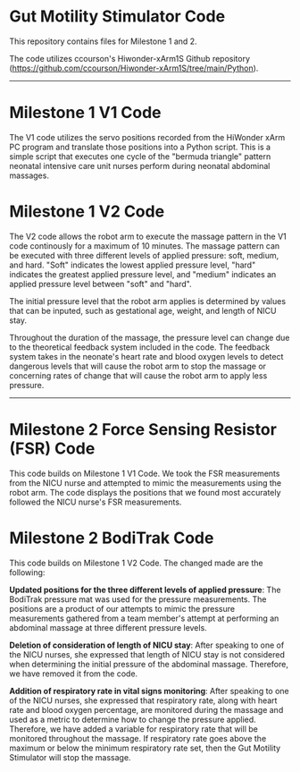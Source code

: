 # Gut Motility Stimulator Code
This repository contains files for Milestone 1 and 2.

The code utilizes ccourson's Hiwonder-xArm1S Github repository (https://github.com/ccourson/Hiwonder-xArm1S/tree/main/Python).

---------------------------------------------------------------------------------------------------------------------------------------------

# Milestone 1 V1 Code
The V1 code utilizes the servo positions recorded from the HiWonder xArm PC program and translate those positions into a Python script. This is a simple script that executes one cycle of the "bermuda triangle" pattern neonatal intensive care unit nurses perform during neonatal abdominal massages. 

# Milestone 1 V2 Code
The V2 code allows the robot arm to execute the massage pattern in the V1 code continously for a maximum of 10 minutes. The massage pattern can be executed with three different levels of applied pressure: soft, medium, and hard. "Soft" indicates the lowest applied pressure level, "hard" indicates the greatest applied pressure level, and "medium" indicates an applied pressure level between "soft" and "hard".

The initial pressure level that the robot arm applies is determined by values that can be inputed, such as gestational age, weight, and length of NICU stay.

Throughout the duration of the massage, the pressure level can change due to the theoretical feedback system included in the code. The feedback system takes in the neonate's heart rate and blood oxygen levels to detect dangerous levels that will cause the robot arm to stop the massage or concerning rates of change that will cause the robot arm to apply less pressure.

---------------------------------------------------------------------------------------------------------------------------------------------

# Milestone 2 Force Sensing Resistor (FSR) Code
This code builds on Milestone 1 V1 Code. We took the FSR measurements from the NICU nurse and attempted to mimic the measurements using the robot arm. The code displays the positions that we found most accurately followed the NICU nurse's FSR measurements. 

# Milestone 2 BodiTrak Code
This code builds on Milestone 1 V2 Code. The changed made are the following:

**Updated positions for the three different levels of applied pressure**:
The BodiTrak pressure mat was used for the pressure measurements. The positions are a product of our attempts to mimic the pressure measurements gathered from a team member's attempt at performing an abdominal massage at three different pressure levels. 

**Deletion of consideration of length of NICU stay**:
After speaking to one of the NICU nurses, she expressed that length of NICU stay is not considered when determining the initial pressure of the abdominal massage. Therefore, we have removed it from the code.

**Addition of respiratory rate in vital signs monitoring**:
After speaking to one of the NICU nurses, she expressed that respiratory rate, along with heart rate and blood oxygen percentage, are monitored during the massage and used as a metric to determine how to change the pressure applied. Therefore, we have added a variable for respiratory rate that will be monitored throughout the massage. If respiratory rate goes above the maximum or below the minimum respiratory rate set, then the Gut Motility Stimulator will stop the massage. 
